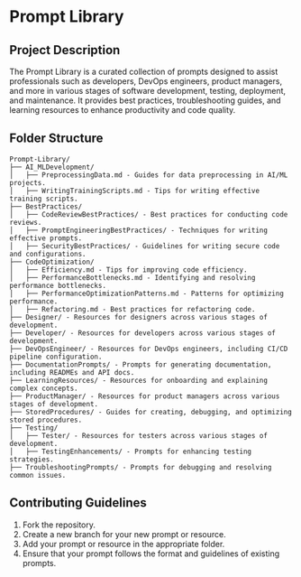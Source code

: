 # Prompt Library

## Project Description
The Prompt Library is a curated collection of prompts designed to assist professionals such as developers, DevOps engineers, product managers, and more in various stages of software development, testing, deployment, and maintenance. It provides best practices, troubleshooting guides, and learning resources to enhance productivity and code quality.

## Folder Structure
```
Prompt-Library/
├── AI_MLDevelopment/
│   ├── PreprocessingData.md - Guides for data preprocessing in AI/ML projects.
│   ├── WritingTrainingScripts.md - Tips for writing effective training scripts.
├── BestPractices/
│   ├── CodeReviewBestPractices/ - Best practices for conducting code reviews.
│   ├── PromptEngineeringBestPractices/ - Techniques for writing effective prompts.
│   ├── SecurityBestPractices/ - Guidelines for writing secure code and configurations.
├── CodeOptimization/
│   ├── Efficiency.md - Tips for improving code efficiency.
│   ├── PerformanceBottlenecks.md - Identifying and resolving performance bottlenecks.
│   ├── PerformanceOptimizationPatterns.md - Patterns for optimizing performance.
│   ├── Refactoring.md - Best practices for refactoring code.
├── Designer/ - Resources for designers across various stages of development.
├── Developer/ - Resources for developers across various stages of development.
├── DevOpsEngineer/ - Resources for DevOps engineers, including CI/CD pipeline configuration.
├── DocumentationPrompts/ - Prompts for generating documentation, including READMEs and API docs.
├── LearningResources/ - Resources for onboarding and explaining complex concepts.
├── ProductManager/ - Resources for product managers across various stages of development.
├── StoredProcedures/ - Guides for creating, debugging, and optimizing stored procedures.
├── Testing/
│   ├── Tester/ - Resources for testers across various stages of development.
│   ├── TestingEnhancements/ - Prompts for enhancing testing strategies.
├── TroubleshootingPrompts/ - Prompts for debugging and resolving common issues.
```

## Contributing Guidelines
1. Fork the repository.
2. Create a new branch for your new prompt or resource.
3. Add your prompt or resource in the appropriate folder.
4. Ensure that your prompt follows the format and guidelines of existing prompts.